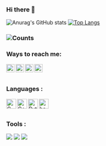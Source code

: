 ### Hi there 👋

<!--
**ABHINAV-ACHHA/ABHINAV-ACHHA** is a ✨ _special_ ✨ repository because its `README.md` (this file) appears on your GitHub profile.

Here are some ideas to get you started:

- 🔭 I’m currently working on ...
- 🌱 I’m currently learning ...
- 👯 I’m looking to collaborate on ...
- 🤔 I’m looking for help with ...
- 💬 Ask me about ...
- 📫 How to reach me: ...
- 😄 Pronouns: ...
- ⚡ Fun fact: ...
-->

![Anurag's GitHub stats](https://github-readme-stats.vercel.app/api?username=ABHINAV-ACHHA&count_private=true&theme=midnight-purple)
[![Top Langs](https://github-readme-stats.vercel.app/api/top-langs/?username=ABHINAV-ACHHA&langs_count=8)](https://github.com/ABHINAV-ACHHA/github-readme-stats)

### ![Counts](https://komarev.com/ghpvc/?username=ABHINAV-ACHHA&color=red&style=flat-square&label=Profile+Visits)

### Ways to reach me:
[<img align="left" alt="ABHINAV-ACHHA | Telegram" width="22px" src="https://i.imgur.com/6BBu5v3.png" />](https://www.telegram.me/ABH_i_NAV)
[<img align="left" alt="ABHINAV-ACHHA | Instagram" width="22px" src="https://i.imgur.com/zTSjHxi.png" />](https://www.instagram.com/_.abhi_nav.__)
[<img align="left" alt="ABHINAV-ACHHA | Twitter" width="22px" src="https://github.com/WaylonWalker/WaylonWalker/blob/main/icon/twitter.png" />](https://www.twitter.com/AbhinavAchha2)
[<img align="left" alt="ABHINAV-ACHHA | Linkedin" width="22px" src="https://github.com/WaylonWalker/WaylonWalker/blob/main/icon/linkedin.png" />](https://www.linkedin.com/in/abhinav-achha)
<br></br>



### Languages :
[<img align="left" alt="C" width="26px" src="https://cdn.jsdelivr.net/npm/simple-icons@3.10.0/icons/c.svg"/>](C)
[<img align="left" alt="C++" width="26px" src="https://cdn.jsdelivr.net/npm/simple-icons@3.10.0/icons/cplusplus.svg"/>](C++)
[<img align="left" alt="Python" width="26px" src="https://cdn.jsdelivr.net/npm/simple-icons@3.10.0/icons/python.svg"/>](Python)
[<img align="left" alt="bash" width="26px" src="https://cdn.jsdelivr.net/npm/simple-icons@3.10.0/icons/gnubash.svg"/>](Bash)
<br></br>

### Tools :
![](https://img.shields.io/badge/OS-Linux-informational?style=flat&logo=linux&logoColor=white&color=f71d05)
![](https://img.shields.io/badge/Neovim?style=flat&logo=Neovim&logoColor=white&color=f71d05)
![](https://img.shields.io/badge/Shell-Zsh-informational?style=flat&logo=gnu-zsh&logoColor=white&color=f71d05)




